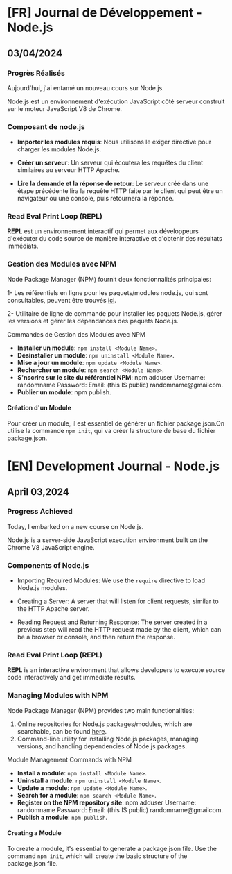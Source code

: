 # [FR] Journal de Développement - Node.js

## 03/04/2024

### Progrès Réalisés

Aujourd'hui, j'ai entamé un nouveau cours sur Node.js.

Node.js est un environnement d'exécution JavaScript côté serveur construit sur le moteur JavaScript V8 de Chrome.

### Composant de node.js

- **Importer les modules requis**: Nous utilisons le exiger directive pour charger les modules Node.js.

- **Créer un serveur**: Un serveur qui écoutera les requêtes du client similaires au serveur HTTP Apache.

- **Lire la demande et la réponse de retour**: Le serveur créé dans une étape précédente lira la requête HTTP faite par le client qui peut être un navigateur ou une console, puis retournera la réponse.

### Read Eval Print Loop (REPL)

**REPL** est un environnement interactif qui permet aux développeurs d'exécuter du code source de manière interactive et d'obtenir des résultats immédiats.

### Gestion des Modules avec NPM

Node Package Manager (NPM) fournit deux fonctionnalités principales:

1- Les référentiels en ligne pour les paquets/modules node.js, qui sont consultables, peuvent être trouvés [ici](https://www.npmjs.com/).

2- Utilitaire de ligne de commande pour installer les paquets Node.js, gérer les versions et gérer les dépendances des paquets Node.js.

Commandes de Gestion des Modules avec NPM

- **Installer un module**: `npm install <Module Name>`.
- **Désinstaller un module**: `npm uninstall <Module Name>`.
- **Mise a jour un module**: `npm update <Module Name>`.
- **Rechercher un module**: `npm search <Module Name>`.
- **S'nscrire sur le site du référentiel NPM**:
  npm adduser
  Username: randomname
  Password:
  Email: (this IS public) randomname@gmailcom.
- **Publier un module**: npm publish.

#### Création d'un Module

Pour créer un module, il est essentiel de générer un fichier package.json.On utilise la commande `npm init`, qui va créer la structure de base du fichier package.json.

# [EN] Development Journal - Node.js

## April 03,2024

### Progress Achieved

Today, I embarked on a new course on Node.js.

Node.js is a server-side JavaScript execution environment built on the Chrome V8 JavaScript engine.

### Components of Node.js

- Importing Required Modules: We use the `require` directive to load Node.js modules.

- Creating a Server: A server that will listen for client requests, similar to the HTTP Apache server.

- Reading Request and Returning Response: The server created in a previous step will read the HTTP request made by the client, which can be a browser or console, and then return the response.

### Read Eval Print Loop (REPL)

**REPL** is an interactive environment that allows developers to execute source code interactively and get immediate results.

### Managing Modules with NPM

Node Package Manager (NPM) provides two main functionalities:

1. Online repositories for Node.js packages/modules, which are searchable, can be found [here](https://www.npmjs.com/).
2. Command-line utility for installing Node.js packages, managing versions, and handling dependencies of Node.js packages.

Module Management Commands with NPM

- **Install a module**: `npm install <Module Name>`.
- **Uninstall a module**: `npm uninstall <Module Name>`.
- **Update a module**: `npm update <Module Name>`.
- **Search for a module**: `npm search <Module Name>`.
- **Register on the NPM repository site**:
  npm adduser
  Username: randomname
  Password:
  Email: (this IS public) randomname@gmailcom.
- **Publish a module**: `npm publish`.

#### Creating a Module

To create a module, it's essential to generate a package.json file. Use the command `npm init`, which will create the basic structure of the package.json file.
